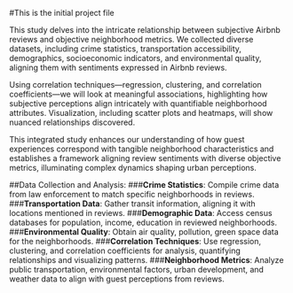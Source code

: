 #This is the initial project file

This study delves into the intricate relationship between subjective Airbnb reviews and objective neighborhood metrics. We collected diverse datasets, including crime statistics, transportation accessibility, demographics, socioeconomic indicators, and environmental quality, aligning them with sentiments expressed in Airbnb reviews.

Using correlation techniques—regression, clustering, and correlation coefficients—we will look at meaningful associations, highlighting how subjective perceptions align intricately with quantifiable neighborhood attributes. Visualization, including scatter plots and heatmaps, will show nuanced relationships discovered.

This integrated study enhances our understanding of how guest experiences correspond with tangible neighborhood characteristics and establishes a framework aligning review sentiments with diverse objective metrics, illuminating complex dynamics shaping urban perceptions.


##Data Collection and Analysis:
###**Crime Statistics**: Compile crime data from law enforcement to match specific neighborhoods in reviews.
###**Transportation Data**: Gather transit information, aligning it with locations mentioned in reviews.
###**Demographic Data**: Access census databases for population, income, education in reviewed neighborhoods.
###**Environmental Quality**: Obtain air quality, pollution, green space data for the neighborhoods.
###**Correlation Techniques**: Use regression, clustering, and correlation coefficients for analysis, quantifying relationships and visualizing patterns.
###**Neighborhood Metrics**: Analyze public transportation, environmental factors, urban development, and weather data to align with guest perceptions from reviews.

